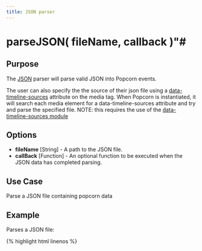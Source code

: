 ```yaml
---
title: JSON parser
---
```

# parseJSON( fileName, callback )"#

## Purpose ##

The [JSON](http://www.json.org/) parser will parse valid JSON into Popcorn events.

The user can also specify the the source of their json file using a [data-timeline-sources](/popcorn-docs/modules/#data-timeline-sources) attribute on the media tag.
When Popcorn is instantiated, it will search each media element for a data-timeline-sources attribute and try and parse the specified file. NOTE: this requires the use of the [data-timeline-sources module](/popcorn-docs/modules/#data-timeline-sources)

## Options ##

* **fileName** \[String\] - A path to the JSON file.
* **callBack** \[Function\] - An optional function to be executed when the JSON data has completed parsing.

## Use Case ##

Parse a JSON file containing popcorn data

## Example ##

Parses a JSON file:

{% highlight html linenos %}
    <html>
      <head>
        <script src="popcorn-complete.js"></script>
        <script type="text/javascript">

         document.addEventListener('DOMContentLoaded', function () {

            var p = Popcorn("#video");

            p.parseJSON( "data/data.json", function() {

            alert( "JSON Parsed Successfully" );

            });

         }, false);
        </script>
      </head>
      <body>
        <video id="video"
          controls
          width='250px'
          poster="../../test/poster.png">

          <source id='mp4'
            src="../../test/trailer.mp4" type='video/mp4; codecs="avc1, mp4a"'>

          <source id='ogv'
            src="../../test/trailer.ogv"
            type='video/ogg; codecs="theora, vorbis"'>

          <p>Your user agent does not support the HTML5 Video element.</p>

        </video>
        <div id="footnote-container"></div>
        <div id="map-container"></div>
        <div id="iframe-container"></div>
      </body>
    </html>
{% endhighlight %}

